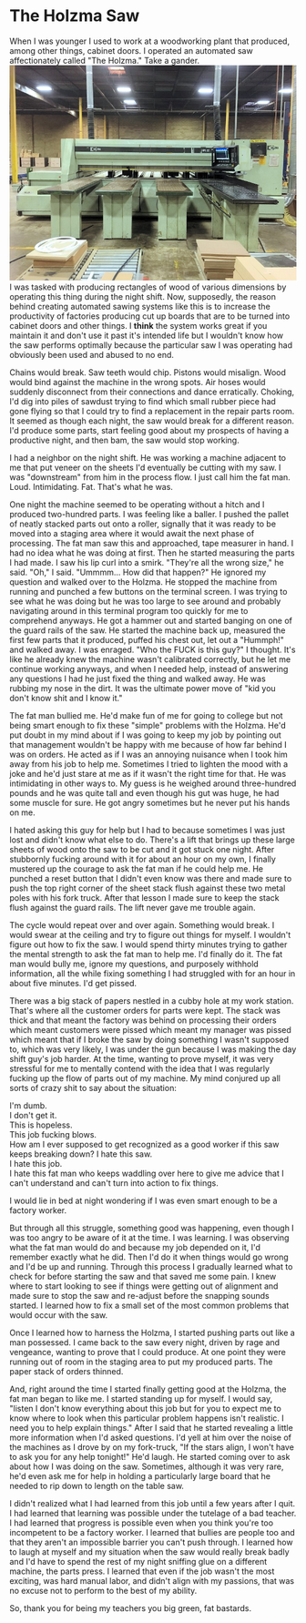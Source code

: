 # The Holzma Saw
When I was younger I used to work at a woodworking plant that produced, among other things, cabinet doors. I operated an automated saw affectionately called "The Holzma." Take a gander.
![The Holzma](/assets/holzma_saw.jpg)
I was tasked with producing rectangles of wood of various dimensions by operating this thing during the night shift. Now, supposedly, the reason behind creating automated sawing systems like this is to increase the productivity of factories producing cut up boards that are to be turned into cabinet doors and other things. I **think** the system works great if you maintain it and don't use it past it's intended life but I wouldn't know how the saw performs optimally because the particular saw I was operating had obviously been used and abused to no end.

Chains would break. Saw teeth would chip. Pistons would misalign. Wood would bind against the machine in the wrong spots. Air hoses would suddenly disconnect from their connections and dance erratically. Choking, I'd dig into piles of sawdust trying to find which small rubber piece had gone flying so that I could try to find a replacement in the repair parts room. It seemed as though each night, the saw would break for a different reason. I'd produce some parts, start feeling good about my prospects of having a productive night, and then bam, the saw would stop working.

I had a neighbor on the night shift. He was working a machine adjacent to me that put veneer on the sheets I'd eventually be cutting with my saw. I was "downstream" from him in the process flow. I just call him the fat man. Loud. Intimidating. Fat. That's what he was.

One night the machine seemed to be operating without a hitch and I produced two-hundred parts. I was feeling like a baller. I pushed the pallet of neatly stacked parts out onto a roller, signally that it was ready to be moved into a staging area where it would await the next phase of processing. The fat man saw this and approached, tape measurer in hand. I had no idea what he was doing at first. Then he started measuring the parts I had made. I saw his lip curl into a smirk. "They're all the wrong size," he said. "Oh," I said. "Ummmm... How did that happen?" He ignored my question and walked over to the Holzma. He stopped the machine from running and punched a few buttons on the terminal screen. I was trying to see what he was doing but he was too large to see around and probably navigating around in this terminal program too quickly for me to comprehend anyways. He got a hammer out and started banging on one of the guard rails of the saw. He started the machine back up, measured the first few parts that it produced, puffed his chest out, let out a "Hummph!" and walked away. I was enraged. "Who the FUCK is this guy?" I thought. It's like he already knew the machine wasn't calibrated correctly, but he let me continue working anyways, and when I needed help, instead of answering any questions I had he just fixed the thing and walked away. He was rubbing my nose in the dirt. It was the ultimate power move of "kid you don't know shit and I know it."

The fat man bullied me. He'd make fun of me for going to college but not being smart enough to fix these "simple" problems with the Holzma. He'd put doubt in my mind about if I was going to keep my job by pointing out that management wouldn't be happy with me because of how far behind I was on orders. He acted as if I was an annoying nuisance when I took him away from his job to help me. Sometimes I tried to lighten the mood with a joke and he'd just stare at me as if it wasn't the right time for that. He was intimidating in other ways to. My guess is he weighed around three-hundred pounds and he was quite tall and even though his gut was huge, he had some muscle for sure. He got angry sometimes but he never put his hands on me.

I hated asking this guy for help but I had to because sometimes I was just lost and didn't know what else to do. There's a lift that brings up these large sheets of wood onto the saw to be cut and it got stuck one night. After stubbornly fucking around with it for about an hour on my own, I finally mustered up the courage to ask the fat man if he could help me. He punched a reset button that I didn't even know was there and made sure to push the top right corner of the sheet stack flush against these two metal poles with his fork truck. After that lesson I made sure to keep the stack flush against the guard rails. The lift never gave me trouble again.

The cycle would repeat over and over again. Something would break. I would swear at the ceiling and try to figure out things for myself. I wouldn't figure out how to fix the saw. I would spend thirty minutes trying to gather the mental strength to ask the fat man to help me. I'd finally do it. The fat man would bully me, ignore my questions, and purposely withhold information, all the while fixing something I had struggled with for an hour in about five minutes. I'd get pissed.

There was a big stack of papers nestled in a cubby hole at my work station. That's where all the customer orders for parts were kept. The stack was thick and that meant the factory was behind on processing their orders which meant customers were pissed which meant my manager was pissed which meant that if I broke the saw by doing something I wasn't supposed to, which was very likely, I was under the gun because I was making the day shift guy's job harder. At the time, wanting to prove myself, it was very stressful for me to mentally contend with the idea that I was regularly fucking up the flow of parts out of my machine. My mind conjured up all sorts of crazy shit to say about the situation:

I'm dumb.  
I don't get it.  
This is hopeless.  
This job fucking blows.  
How am I ever supposed to get recognized as a good worker if this saw keeps breaking down? I hate this saw.  
I hate this job.  
I hate this fat man who keeps waddling over here to give me advice that I can't understand and can't turn into action to fix things.

I would lie in bed at night wondering if I was even smart enough to be a factory worker.

But through all this struggle, something good was happening, even though I was too angry to be aware of it at the time. I was learning. I was observing what the fat man would do and because my job depended on it, I'd remember exactly what he did. Then I'd do it when things would go wrong and I'd be up and running. Through this process I gradually learned what to check for before starting the saw and that saved me some pain. I knew where to start looking to see if things were getting out of alignment and made sure to stop the saw and re-adjust before the snapping sounds started. I learned how to fix a small set of the most common problems that would occur with the saw.

Once I learned how to harness the Holzma, I started pushing parts out like a man possessed. I came back to the saw every night, driven by rage and vengeance, wanting to prove that I could produce. At one point they were running out of room in the staging area to put my produced parts. The paper stack of orders thinned.

And, right around the time I started finally getting good at the Holzma, the fat man began to like me. I started standing up for myself. I would say, "listen I don't know everything about this job but for you to expect me to know where to look when this particular problem happens isn't realistic. I need you to help explain things." After I said that he started revealing a little more information when I'd asked questions. I'd yell at him over the noise of the machines as I drove by on my fork-truck, "If the stars align, I won't have to ask you for any help tonight!" He'd laugh. He started coming over to ask about how I was doing on the saw. Sometimes, although it was very rare, he'd even ask me for help in holding a particularly large board that he needed to rip down to length on the table saw.  

I didn't realized what I had learned from this job until a few years after I quit. I had learned that learning was possible under the tutelage of a bad teacher. I had learned that progress is possible even when you think you're too incompetent to be a factory worker. I learned that bullies are people too and that they aren't an impossible barrier you can't push through. I learned how to laugh at myself and my situation when the saw would really break badly and I'd have to spend the rest of my night sniffing glue on a different machine, the parts press. I learned that even if the job wasn't the most exciting, was hard manual labor, and didn't align with my passions, that was no excuse not to perform to the best of my ability.

So, thank you for being my teachers you big green, fat bastards.
